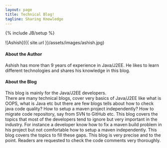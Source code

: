 ```yaml
---
layout: page
title: Technical Blog!
tagline: Sharing Knowledge
---
```

{% include JB/setup %} 

![Ashish]({{ site.url }}/assets/images/ashish.jpg)


#### About the Author

Ashish has more than 9 years of experience in Java/J2EE. He likes to learn different technologies and shares his knowledge in this blog.

  
#### About the Blog

This blog is mainly for the Java/J2EE developers.   
There are many technical blogs, cover very basics of Java/J2EE like what is OOPS, what is Java etc but there are few blogs tells about how to check java code quality? How to setup a maven project independently? How to migrate code repository, say from SVN to GitHub etc. This blog covers the topics that most of the developers tend to ignore but very important in the industry. For instance a developer know how to fix a maven build problem in his project but not comfortable how to setup a maven independently. This blog covers the topics to fill these gaps. This blog is very precise and to the point. Readers are requested to check the code comments very thoroughly.
